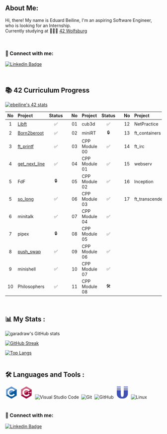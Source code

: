 

<!--
**Eduard953/Eduard953** is a ✨ _special_ ✨ repository because its `README.md` (this file) appears on your GitHub profile.

Here are some ideas to get you started:

- 🔭 I’m currently working on ...
- 🌱 I’m currently learning ...
- 👯 I’m looking to collaborate on ...
- 🤔 I’m looking for help with ...
- 💬 Ask me about ...
- 📫 How to reach me: ...
- 😄 Pronouns: ...
- ⚡ Fun fact: ...
-->

## About Me:
Hi, there! My name is Eduard Beiline, I'm an aspiring Software Engineer, who is looking for an Internship. \
Currently studying at 👨🏻‍💻 [42 Wolfsburg](https://42wolfsburg.de/)

<br />

### :link: Connect with me:

[![Linkedin Badge](https://img.shields.io/badge/-Eduard_Beiline-blue?style=flat&logo=Linkedin&logoColor=white)](https://www.linkedin.com/in/eduardbeiline)

<br />

## 📚 42 Curriculum Progress

[![ebeiline's 42 stats](https://badge42.vercel.app/api/v2/cl3g3rmvh003109l5b540dua1/stats?cursusId=21&coalitionId=149)](https://github.com/JaeSeoKim/badge42)

| No  | Project                                    | Status |   | No  | Project       | Status |   | No  | Project                        | Status |
| :-: | :----------------------------------------- | :----: | - | :-: | :------------ | :----: | - | :-: | :----------------------------- | :----: |
| 1   | [Libft](../../../libft)                    | ✅     |   | 01  | cub3d         | ✅     |   | 12  | NetPractice                    | 🛠️      |
| 2   | [Born2beroot](../../../born2beroot)        | ✅     |   | 02  | miniRT        | 🔒     |   | 13  | ft_containers                  | 🔒      |
| 3   | [ft_printf](../../../ft_printf)            | ✅     |   | 03  | CPP Module 00 | ✅     |   | 14  | ft_irc                         | 🔒      |
| 4   | [get_next_line](../../../get_next_line)    | ✅     |   | 04  | CPP Module 01 | ✅     |   | 15  | webserv                        | 🔒      |
| 5   | FdF                                        | 🔒     |   | 05  | CPP Module 02 | ✅     |   | 16  | Inception                      | 🔒      |
| 5   | [so_long](../../../so_long)                | ✅     |   | 06  | CPP Module 03 | ✅     |   | 17  | ft_transcendence               | 🔒      |
| 6   | minitalk                                   | ✅     |   | 07  | CPP Module 04 | ✅     |   |     |                                |         |
| 7   |  pipex                                     | 🔒     |   | 08  | CPP Module 05 | ✅     |   |     |                                |         |
| 8   | [push_swap](../../../push_swap)            | ✅     |   | 09  | CPP Module 06 | ✅     |   |     |                                |         |
| 9   |  minishell                                 | ✅     |   | 10  | CPP Module 07 | ✅     |   |     |                                |         |
| 10  |  Philosophers                              | ✅     |   | 11  | CPP Module 08 | 🛠️     |   |     |                                |         |

<br />

## 📊 My Stats :
![garadraw's GitHub stats](https://github-readme-stats.vercel.app/api?username=Eduard953&hide=contribs,prs&show_icons=true&theme=dark)

[![GitHub Streak](http://github-readme-streak-stats.herokuapp.com?user=Eduard953&theme=dark&background=000000)](https://git.io/streak-stats)

[![Top Langs](https://github-readme-stats.vercel.app/api/top-langs/?username=Eduard953&layout=compact&theme=dark)](https://github.com/garadraw/github-readme-stats)  
<br />

## :hammer_and_wrench: Languages and Tools :

<div>
  <img src="https://github.com/devicons/devicon/blob/master/icons/c/c-original.svg"  title="C" alt="C" width="40" height="40"/>&nbsp;
  <img src="https://github.com/devicons/devicon/blob/master/icons/cplusplus/cplusplus-original.svg" title="C++" alt="C++" width="40" height="40"/>&nbsp;
  <img src="https://cdn.jsdelivr.net/gh/devicons/devicon/icons/vscode/vscode-original.svg" title="Visual Studio Code" alt="Visual Studio Code" width="40" height="40"/>&nbsp;
  <img src="https://cdn.jsdelivr.net/gh/devicons/devicon/icons/git/git-original.svg" title="Git" alt="Git" width="40" height="40"/>&nbsp;
  <img src="https://user-images.githubusercontent.com/3369400/139448065-39a229ba-4b06-434b-bc67-616e2ed80c8f.png" title="GitHub" alt="GitHub" width="40" height="40"/>&nbsp;
  <img src="https://github.com/devicons/devicon/blob/master/icons/unix/unix-original.svg" title="Unix" alt="Unix" width="40" height="40"/>&nbsp;
  <img src="https://img.icons8.com/color/48/000000/linux--v2.png" title="Linux" alt="Linux" width="40" height="40"/>&nbsp;
<div>

<br />

### :link: Connect with me:

[![Linkedin Badge](https://img.shields.io/badge/-Eduard_Beiline-blue?style=flat&logo=Linkedin&logoColor=white)](https://www.linkedin.com/in/eduardbeiline)


